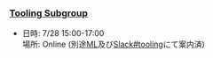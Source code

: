 ### [Tooling Subgroup](https://openchain-project.github.io/OpenChain-JWG/subgroups/tooling/)

- 日時: 7/28 15:00-17:00  
  場所: Online (別途[ML](https://lists.openchainproject.org/g/japan-sg-tooling)及び[Slack#tooling](https://openchain-japanwg.slack.com/archives/CGHP86Y4T)にて案内済)  
  
